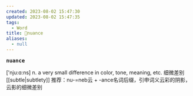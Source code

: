 ```yaml
---
created: 2023-08-02 15:47:30
updated: 2023-08-02 15:47:35
tags:
  - Word
title: 📖nuance
aliases:
  - null
---
```


<pre><strong>nuance</strong></pre>
['nju:ɑ:ns]
n. a very small difference in color, tone, meaning, etc. 细微差别
[[subtle|subtlety]]
推荐：nu-=neb云 + -ance名词后缀，引申词义云彩的阴影，云影的细微差别